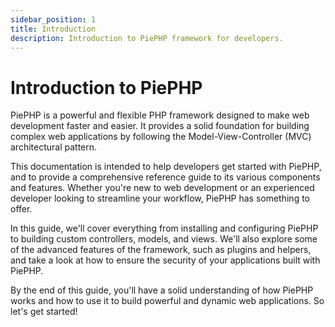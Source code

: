 ```yaml
---
sidebar_position: 1
title: Introduction
description: Introduction to PiePHP framework for developers.
---
```


# Introduction to PiePHP

PiePHP is a powerful and flexible PHP framework designed to make web development faster and easier. It provides a solid foundation for building complex web applications by following the Model-View-Controller (MVC) architectural pattern.

This documentation is intended to help developers get started with PiePHP, and to provide a comprehensive reference guide to its various components and features. Whether you're new to web development or an experienced developer looking to streamline your workflow, PiePHP has something to offer.

In this guide, we'll cover everything from installing and configuring PiePHP to building custom controllers, models, and views. We'll also explore some of the advanced features of the framework, such as plugins and helpers, and take a look at how to ensure the security of your applications built with PiePHP.

By the end of this guide, you'll have a solid understanding of how PiePHP works and how to use it to build powerful and dynamic web applications. So let's get started!
